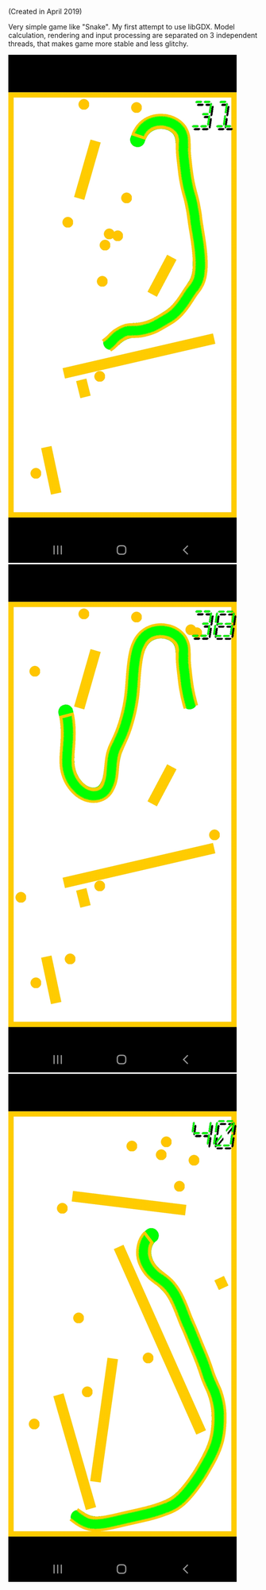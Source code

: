 (Created in April 2019)

Very simple game like "Snake". My first attempt to use libGDX.
Model calculation, rendering and input processing are separated on 3 independent threads, that makes game more stable and less glitchy.



![alt text](https://github.com/mTerentev/AndroidProjects/blob/main/Worm/Screenshot_20220611-231216_Worm.jpg)
![alt text](https://github.com/mTerentev/AndroidProjects/blob/main/Worm/Screenshot_20220611-231222_Worm.jpg)
![alt text](https://github.com/mTerentev/AndroidProjects/blob/main/Worm/Screenshot_20220611-231418_Worm.jpg)
